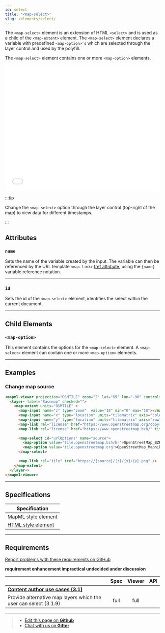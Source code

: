 ```yaml
---
id: select
title: "<map-select>"
slug: /elements/select/
---
```


The `<map-select>` element is an extension of HTML `<select>` and is used as a child of the `<map-extent>` element. The `<map-select>` element declares a variable with predefined `<map-option>'s` which are selected through the layer control and used by the polyfill.

The `<map-select>` element contains one or more `<map-option>` elements.

<iframe src="../../../demo/map-select-demo/" title="MapML Demo" height="410" width="100%" scrolling="no" frameBorder="0"></iframe>

:::tip

Change the `<map-select>` option through the layer control (top-right of the map) to view data for different timestamps.

:::

## Attributes

### `name`
Sets the name of the variable created by the input. The variable can then be 
referenced by the URL template `<map-link>` [tref attribute](../link#tref), 
using the `{name}` variable reference notation.

---

### `id`
Sets the id of the `<map-select>` element, identifies the select within the current document.

---

## Child Elements

### `<map-option>`

This element contains the options for the `<map-select>` element. A `<map-select>` element can contain one or more `<map-option>` elements.

---

## Examples

### Change map source
```html
<mapml-viewer projection="OSMTILE" zoom="2" lat="65" lon="-90" controls="">
  <layer- label="Basemap" checked="">
    <map-extent units="OSMTILE" >
      <map-input name="z" type="zoom"  value="18" min="0" max="18"></map-input>
      <map-input name="x" type="location" units="tilematrix" axis="column" min="0"  max="262144" ></map-input>
      <map-input name="y" type="location" units="tilematrix" axis="row" min="0"  max="262144" ></map-input>
      <map-link rel="license" href="https://www.openstreetmap.org/copyright" title="OpenStreetMap"/>
      <map-link rel="license" href="https://www.openstreetmap.bzh/" title="Breton OpenStreetMap Team"/>
      
      <map-select id="urlOptions" name="source">
        <map-option value="tile.openstreetmap.bzh/br">OpenStreetMap_BZH</map-option>
        <map-option value="tile.openstreetmap.org">OpenStreetMap_Mapnik</map-option>    
      </map-select>
      
      <map-link rel="tile" tref="https://{source}/{z}/{x}/{y}.png" />
    </map-extent>
  </layer->
</mapml-viewer>
```

---

## Specifications

| Specification                                                |
|--------------------------------------------------------------|
| [MapML style element](https://maps4html.org/MapML/spec/#the-select-element-0) |
| [HTML style element](https://html.spec.whatwg.org/multipage/form-elements.html#the-select-element) |

---

## Requirements

[Report problems with these requirements on GitHub](https://github.com/Maps4HTML/HTML-Map-Element-UseCases-Requirements/issues/new?title=-SUMMARIZE+THE+PROBLEM-&body=-DESCRIBE+THE+PROBLEM-)

<p><b><span class="requirement">requirement</span>
<span class="enhancement">enhancement</span>
<span class="impractical">impractical</span>
<span class="undecided">undecided</span>
<span class="discussion">under discussion</span></b></p>

|  | Spec | Viewer | API |
|:---------------------------------------------------------------------------------|:------: |:-----: |:---: |
| [**Content author use cases (3.1)**](https://maps4html.org/HTML-Map-Element-UseCases-Requirements/#content-author-use-cases) |  |  |  |
|                 <div class="undecided"> Provide alternative map layers which the user can select (3.1.9)</div>             | full | full |  |

---

> - [Edit this page on **Github**](https://github.com/Maps4HTML/web-map-doc/edit/main/docs/elements/select.md)
> - [Chat with us on **Gitter**](https://gitter.im/Maps4HTML/chat)